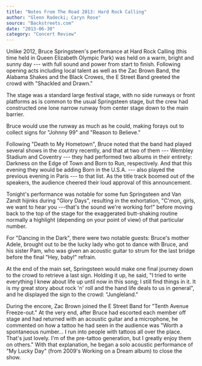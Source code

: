 ```yaml
---
title: "Notes From The Road 2013: Hard Rock Calling"
author: "Glenn Radecki; Caryn Rose"
source: "Backstreets.com"
date: "2013-06-30"
category: "Concert Review"
---
```


Unlike 2012, Bruce Springsteen's performance at Hard Rock Calling (this time held in Queen Elizabeth Olympic Park) was held on a warm, bright and sunny day --- with full sound and power from start to finish. Following opening acts including local talent as well as the Zac Brown Band, the Alabama Shakes and the Black Crowes, the E Street Band greeted the crowd with "Shackled and Drawn."

The stage was a standard large festival stage, with no side runways or front platforms as is common to the usual Springsteen stage, but the crew had constructed one lone narrow runway from center stage down to the main barrier.

Bruce would use the runway as much as he could, making forays out to collect signs for "Johnny 99" and "Reason to Believe."

Following "Death to My Hometown", Bruce noted that the band had played several shows in the country recently, and that at two of them --- Wembley Stadium and Coventry --- they had performed two albums in their entirety: Darkness on the Edge of Town and Born to Run, respectively. And that this evening they would be adding Born in the U.S.A. --- also played the previous evening in Paris --- to that list. As the title track boomed out of the speakers, the audience cheered their loud approval of this announcement.

Tonight's performance was notable for some fun Springsteen and Van Zandt hijinks during "Glory Days", resulting in the exhortation, "C'mon, girls, we want to hear you ---that's the sound we're working for!" before moving back to the top of the stage for the exaggerated butt-shaking routine normally a highlight (depending on your point of view) of that particular number.

For "Dancing in the Dark", there were two notable guests: Bruce's mother Adele, brought out to be the lucky lady who got to dance with Bruce, and his sister Pam, who was given an acoustic guitar to strum for the last bridge before the final "Hey, baby!" refrain.

At the end of the main set, Springsteen would make one final journey down to the crowd to retrieve a last sign. Holding it up, he said, "I tried to write everything I knew about life up until now in this song; I still find things in it. It is my great story about rock 'n' roll and the hand life deals to us in general", and he displayed the sign to the crowd: "Jungleland."

During the encore, Zac Brown joined the E Street Band for "Tenth Avenue Freeze-out." At the very end, after Bruce had escorted each member off stage and had returned with an acoustic guitar and a microphone, he commented on how a tattoo he had seen in the audience was "Worth a spontaneous number... I run into people with tattoos all over the place. That's just lovely. I'm of the pre-tattoo generation, but I greatly enjoy them on others." With that explanation, he began a solo acoustic performance of "My Lucky Day" (from 2009's Working on a Dream album) to close the show.